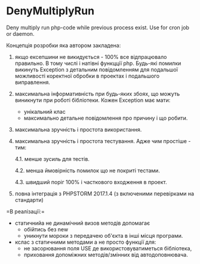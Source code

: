 # DenyMultiplyRun
Deny multiply run php-code while previous process exist. 
Use for cron job or daemon.

Концепція розробки яка автором закладена:
1. якщо ексепшини не викидується - 100% все відпрацювало правильно. 
    В тому числі і натівні функцції php. 
    Будь-які помилки викинуть Exception з детальним повідомленням 
    для подальшої можливості коректної обробки в проектах
     і подальшого виправлення. 
2. максимальна інформативність при будь-яких збоях, 
    що можуть виникнути при роботі бібліотеки. 
    Кожен Exception має мати: 
    * унікальний клас
    * максимально детальне повідомлення про причину і що робити.  
3. максимальна зручність і простота використання.
    
4. максимальна зручність і простота тестування. Адже чим простіше - тим: 
    
    4.1. менше зусиль для тестів.

    4.2. менша ймовірність помилок що не покриті тестами.

    4.3. швидший поріг 100% і часткового входження в проект.

5. повна інтеграція з PHPSTORM 2017.1.4 (з включеними перевірками на стандарти)

=В реалізації:=
* статичнийа не динамічний визов методів допомагає 
    - обійтись без new 
    - уникнути мороки з передачею об'єкта в інші місця програми.
* кслас з статичними методами а не просто функції для: 
    - не засорювання поля USE де використовуватиметься бібліотека,
    - приховання допоміжних методів/змінних від автодоповнювача.